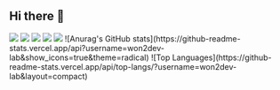 ## Hi there 👋
<img src="https://capsule-render.vercel.app/api?type=venom&height=200&text=won2dev-lab&fontSize=70&stroke=FFFFFF&color=gradients&grad1=FF5733&grad2=FFC300&animate=true" />
<img src="https://capsule-render.vercel.app/api?type=venom&height=200&text=won2dev-lab&fontSize=70&stroke=FFFFFF&color=gradients&grad1=FF5733&grad2=FFC300&animate=true" />
<img src="https://capsule-render.vercel.app/api?type=venom&height=200&text=won2dev-lab&fontSize=70&color=FF5733&animate=true" />
<img src="https://capsule-render.vercel.app/api?type=venom&height=200&text=won2dev-lab&fontSize=70&color=FFFFFF&stroke=3498DB&animate=true" />
<img src="https://capsule-render.vercel.app/api?type=venom&height=200&text=won2dev-lab&fontSize=70&animate=true" />
![Anurag's GitHub stats](https://github-readme-stats.vercel.app/api?username=won2dev-lab&show_icons=true&theme=radical)
![Top Languages](https://github-readme-stats.vercel.app/api/top-langs/?username=won2dev-lab&layout=compact)
